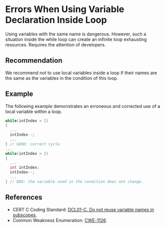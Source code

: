 # Errors When Using Variable Declaration Inside Loop
Using variables with the same name is dangerous. However, such a situation inside the while loop can create an infinite loop exhausting resources. Requires the attention of developers.


## Recommendation
We recommend not to use local variables inside a loop if their names are the same as the variables in the condition of this loop.


## Example
The following example demonstrates an erroneous and corrected use of a local variable within a loop.


```c
while(intIndex > 2)
{
  ...
  intIndex--;
  ...
} // GOOD: correct cycle
...
while(intIndex > 2)
{
  ...
  int intIndex;
  intIndex--;
  ...
} // BAD: the variable used in the condition does not change.

```

## References
* CERT C Coding Standard: [DCL01-C. Do not reuse variable names in subscopes](https://wiki.sei.cmu.edu/confluence/display/c/DCL01-C.+Do+not+reuse+variable+names+in+subscopes).
* Common Weakness Enumeration: [CWE-1126](https://cwe.mitre.org/data/definitions/1126.html).
